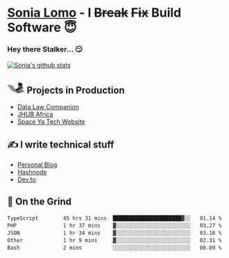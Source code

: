 # [Sonia Lomo](https://sonylomo.github.io/) - I ~~Break~~ ~~Fix~~ Build Software 😇
### Hey there Stalker... 😏 

<a href="https://github.com/sonylomo/github-readme-stats">
  <img align="center" src="https://media.giphy.com/media/lU05nFSW6Y2A/giphy.gif" alt="Sonia's github stats" />
</a>

## <img src="assets/devcat.gif" width="40"> Projects in Production
- [Data Law Companion](https://datalawcompanion.org/)
- [JHUB Africa](https://jhubafrica.com/)
- [Space Ya Tech Website](https://www.spaceyatech.com/)

## ✍️ I write technical stuff
- [Personal Blog](https://sonylomo-github-io.vercel.app/blog)
- [Hashnode](https://sonylomo.hashnode.dev/)
- [Dev.to](https://dev.to/sonylomo)

## 🤡 On the Grind
<!--START_SECTION:waka-->

```txt
TypeScript        45 hrs 31 mins  ██████████████████████▓░░   91.14 %
PHP               1 hr 37 mins    ▓░░░░░░░░░░░░░░░░░░░░░░░░   03.27 %
JSON              1 hr 34 mins    ▓░░░░░░░░░░░░░░░░░░░░░░░░   03.16 %
Other             1 hr 9 mins     ▓░░░░░░░░░░░░░░░░░░░░░░░░   02.31 %
Bash              2 mins          ░░░░░░░░░░░░░░░░░░░░░░░░░   00.09 %
```

<!--END_SECTION:waka-->
